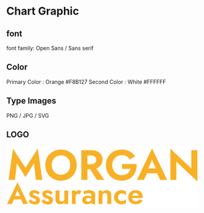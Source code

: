 ﻿# Chart Graphic
## font
font family: Open Sans / Sans serif

## Color 
Primary Color   : Orange #F8B127
Second Color    : White #FFFFFF

## Type Images
PNG / JPG / SVG

## LOGO

<img src="assets/images/logo.png">